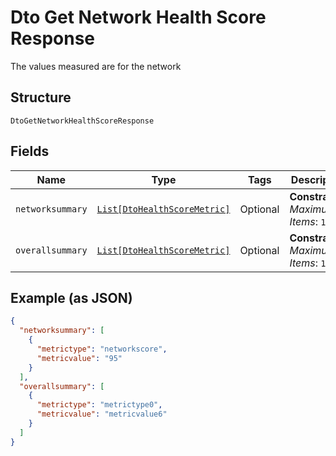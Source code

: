 
# Dto Get Network Health Score Response

The values measured are for the network

## Structure

`DtoGetNetworkHealthScoreResponse`

## Fields

| Name | Type | Tags | Description |
|  --- | --- | --- | --- |
| `networksummary` | [`List[DtoHealthScoreMetric]`](../../doc/models/dto-health-score-metric.md) | Optional | **Constraints**: *Maximum Items*: `100` |
| `overallsummary` | [`List[DtoHealthScoreMetric]`](../../doc/models/dto-health-score-metric.md) | Optional | **Constraints**: *Maximum Items*: `100` |

## Example (as JSON)

```json
{
  "networksummary": [
    {
      "metrictype": "networkscore",
      "metricvalue": "95"
    }
  ],
  "overallsummary": [
    {
      "metrictype": "metrictype0",
      "metricvalue": "metricvalue6"
    }
  ]
}
```


